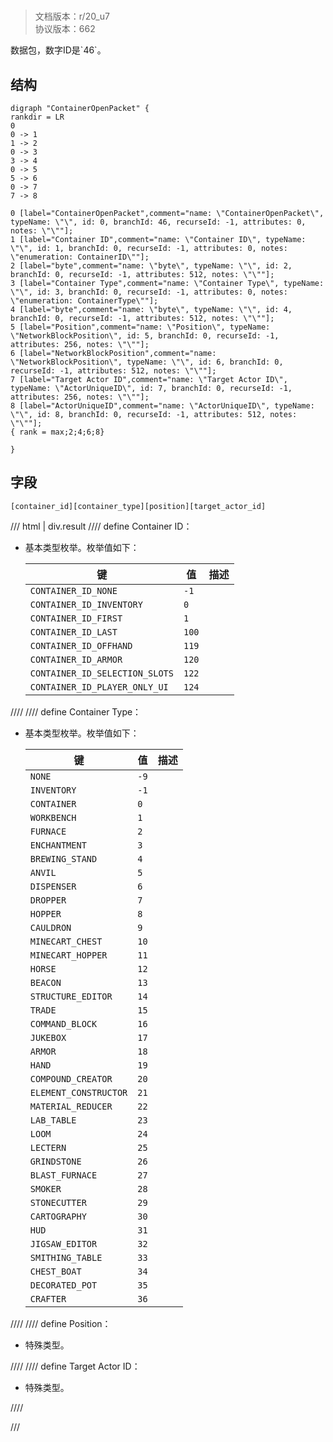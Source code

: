 # <!-- md:samp ContainerOpenPacket -->

> 文档版本：r/20_u7<br/>协议版本：662

<!-- md:samp ContainerOpenPacket -->数据包，数字ID是`46`。

## 结构

```viz
digraph "ContainerOpenPacket" {
rankdir = LR
0
0 -> 1
1 -> 2
0 -> 3
3 -> 4
0 -> 5
5 -> 6
0 -> 7
7 -> 8

0 [label="ContainerOpenPacket",comment="name: \"ContainerOpenPacket\", typeName: \"\", id: 0, branchId: 46, recurseId: -1, attributes: 0, notes: \"\""];
1 [label="Container ID",comment="name: \"Container ID\", typeName: \"\", id: 1, branchId: 0, recurseId: -1, attributes: 0, notes: \"enumeration: ContainerID\""];
2 [label="byte",comment="name: \"byte\", typeName: \"\", id: 2, branchId: 0, recurseId: -1, attributes: 512, notes: \"\""];
3 [label="Container Type",comment="name: \"Container Type\", typeName: \"\", id: 3, branchId: 0, recurseId: -1, attributes: 0, notes: \"enumeration: ContainerType\""];
4 [label="byte",comment="name: \"byte\", typeName: \"\", id: 4, branchId: 0, recurseId: -1, attributes: 512, notes: \"\""];
5 [label="Position",comment="name: \"Position\", typeName: \"NetworkBlockPosition\", id: 5, branchId: 0, recurseId: -1, attributes: 256, notes: \"\""];
6 [label="NetworkBlockPosition",comment="name: \"NetworkBlockPosition\", typeName: \"\", id: 6, branchId: 0, recurseId: -1, attributes: 512, notes: \"\""];
7 [label="Target Actor ID",comment="name: \"Target Actor ID\", typeName: \"ActorUniqueID\", id: 7, branchId: 0, recurseId: -1, attributes: 256, notes: \"\""];
8 [label="ActorUniqueID",comment="name: \"ActorUniqueID\", typeName: \"\", id: 8, branchId: 0, recurseId: -1, attributes: 512, notes: \"\""];
{ rank = max;2;4;6;8}

}

```

## 字段

```title='ContainerOpenPacket'
[container_id][container_type][position][target_actor_id]
```

/// html | div.result
//// define
Container ID：<!-- md:samp byte -->

- 基本类型枚举。枚举值如下：

  |键|值|描述|
  |---|---|---|
  |`CONTAINER_ID_NONE`|`-1`||
  |`CONTAINER_ID_INVENTORY`|`0`||
  |`CONTAINER_ID_FIRST`|`1`||
  |`CONTAINER_ID_LAST`|`100`||
  |`CONTAINER_ID_OFFHAND`|`119`||
  |`CONTAINER_ID_ARMOR`|`120`||
  |`CONTAINER_ID_SELECTION_SLOTS`|`122`||
  |`CONTAINER_ID_PLAYER_ONLY_UI`|`124`||



////
//// define
Container Type：<!-- md:samp byte -->

- 基本类型枚举。枚举值如下：

  |键|值|描述|
  |---|---|---|
  |`NONE`|`-9`||
  |`INVENTORY`|`-1`||
  |`CONTAINER`|`0`||
  |`WORKBENCH`|`1`||
  |`FURNACE`|`2`||
  |`ENCHANTMENT`|`3`||
  |`BREWING_STAND`|`4`||
  |`ANVIL`|`5`||
  |`DISPENSER`|`6`||
  |`DROPPER`|`7`||
  |`HOPPER`|`8`||
  |`CAULDRON`|`9`||
  |`MINECART_CHEST`|`10`||
  |`MINECART_HOPPER`|`11`||
  |`HORSE`|`12`||
  |`BEACON`|`13`||
  |`STRUCTURE_EDITOR`|`14`||
  |`TRADE`|`15`||
  |`COMMAND_BLOCK`|`16`||
  |`JUKEBOX`|`17`||
  |`ARMOR`|`18`||
  |`HAND`|`19`||
  |`COMPOUND_CREATOR`|`20`||
  |`ELEMENT_CONSTRUCTOR`|`21`||
  |`MATERIAL_REDUCER`|`22`||
  |`LAB_TABLE`|`23`||
  |`LOOM`|`24`||
  |`LECTERN`|`25`||
  |`GRINDSTONE`|`26`||
  |`BLAST_FURNACE`|`27`||
  |`SMOKER`|`28`||
  |`STONECUTTER`|`29`||
  |`CARTOGRAPHY`|`30`||
  |`HUD`|`31`||
  |`JIGSAW_EDITOR`|`32`||
  |`SMITHING_TABLE`|`33`||
  |`CHEST_BOAT`|`34`||
  |`DECORATED_POT`|`35`||
  |`CRAFTER`|`36`||



////
//// define
Position：[<!-- md:samp NetworkBlockPosition -->](../types/networkblockposition.md)

- 特殊类型。


////
//// define
Target Actor ID：[<!-- md:samp ActorUniqueID -->](../types/actoruniqueid.md)

- 特殊类型。


////

///

